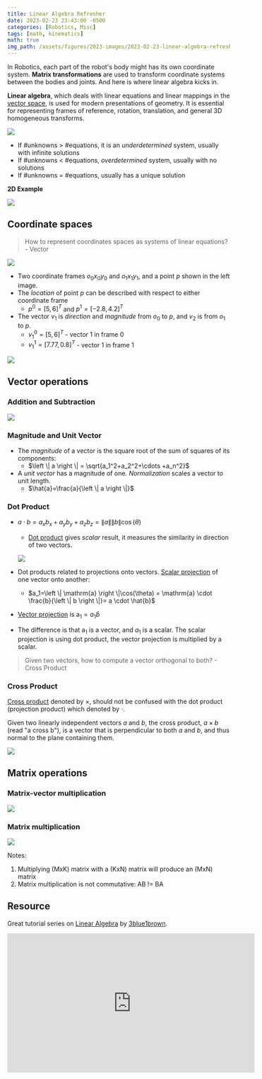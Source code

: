 ```yaml
---
title: Linear Algebra Refresher
date: 2023-02-23 23:43:00 -0500
categories: [Robotics, Misc]
tags: [math, kinematics] 
math: true
img_path: /assets/figures/2023-images/2023-02-23-linear-algebra-refresher/
---
```


In Robotics, each part of the robot's body might has its own coordinate system. **Matrix transformations** are used to transform coordinate systems between the bodies and joints. And here is where linear algebra kicks in.


**Linear algebra**, which deals with linear equations and linear mappings in the [vector space](https://en.wikipedia.org/wiki/Vector_space), is used for modern presentations of geometry. It is essential for representing frames of reference, rotation, translation, and general 3D homogeneous transforms. 

![](01.png)
- If #unknowns > #equations, it is an *underdetermined* system, usually with infinite solutions
- If #unknowns < #equations, *overdetermined* system, usually with no solutions
- If #unknowns = #equations, usually has a unique solution

**2D Example**

![](02.png)

## Coordinate spaces
> How to represent coordinates spaces as systems of linear equations? - Vector

![](03.png)
- Two coordinate frames $o_0x_0y_0$ and $o_1x_1y_1$, and a point $p$ shown in the left image.
- The *location* of point $p$ can be described with respect to either coordinate frame
  - $p^0 = [5, 6]^T$ and $p^1 = [-2.8, 4.2]^T$
- The vector $v_1$ is *direction* and *magnitude* from $o_0$ to $p$, and $v_2$ is from $o_1$ to $p$.
    - $v_1^0 = [5,6]^T$ - vector 1 in frame 0
    - $v_1^1 = [7.77,0.8]^T$ - vector 1 in frame 1
    
![](04.png)

## Vector operations
### Addition and Subtraction

![](05.png)

### Magnitude and Unit Vector
- The *magnitude* of a vector is the square root of the sum of squares of its components:
    - $\left \| a \right \| = \sqrt{a_1^2+a_2^2+\cdots +a_n^2}$
-  A *unit vector* has a magnitude of one. *Normalization* scales a vector to unit length.
    - $\hat{a}=\frac{a}{\left \| a \right \|}$

### Dot Product
- $a \cdot b= a_xb_x+a_yb_y+a_zb_z=\left \| a \right \|\left \| b \right \| \cos(\theta)$ 
  - [Dot product](https://en.wikipedia.org/wiki/Dot_product) gives *scalar* result, it measures the similarity in direction of two vectors.
  
  ![](06.png)
- Dot products related to projections onto vectors. [Scalar projection](https://en.wikipedia.org/wiki/Scalar_projection) of one vector onto another:
    - $a_1=\left \| \mathrm{a} \right \|\cos(\theta) = \mathrm{a} \cdot \frac{b}{\left \| b \right \|}= a \cdot \hat{b}$
- [Vector projection](https://en.wikipedia.org/wiki/Vector_projection) is $\mathrm{a}_1=a_1\hat{b}$
- The difference is that $\mathrm{a}_1$ is a vector, and $a_1$ is a scalar. The scalar projection is using dot product, the vector projection is multiplied by a scalar.

> Given two vectors, how to compute a vector orthogonal to both? - Cross Product

### Cross Product
[Cross product](https://en.wikipedia.org/wiki/Cross_product) denoted by $\times$, should not be confused with the dot product (projection product) which denoted by $\cdot$. 

Given two linearly independent vectors $a$ and $b$, the cross product, $a \times b$ (read "a cross b"), is a vector that is perpendicular to both $a$ and $b$, and thus normal to the plane containing them. 

![](07.png)

## Matrix operations
### Matrix-vector multiplication
![](08.png)
### Matrix multiplication
![](09.png)
 
Notes:
1. Multiplying (MxK) matrix with a (KxN) matrix will produce an (MxN) matrix
2. Matrix multiplication is not commutative: AB != BA


## Resource
Great tutorial series on [Linear Algebra](https://youtube.com/playlist?list=PL0-GT3co4r2y2YErbmuJw2L5tW4Ew2O5B) by [3blue1brown](https://www.youtube.com/@3blue1brown).

<iframe width="560" height="315" src="https://www.youtube.com/embed/kjBOesZCoqc" title="YouTube video player" frameborder="0" allow="accelerometer; autoplay; clipboard-write; encrypted-media; gyroscope; picture-in-picture; web-share" allowfullscreen></iframe>

